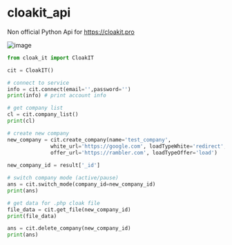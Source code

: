 # cloakit_api
Non official Python Api for https://cloakit.pro

![image](https://user-images.githubusercontent.com/97606234/173595209-fffc3d19-f520-47df-8e64-d7041c98ab3e.png)


```python
from cloak_it import CloakIT

cit = CloakIT()

# connect to service
info = cit.connect(email='',password='')
print(info) # print account info

# get company list
cl = cit.company_list()
print(cl)

# create new company
new_company = cit.create_company(name='test_company', 
              white_url='https://google.com', loadTypeWhite='redirect', 	
              offer_url='https://rambler.com', loadTypeOffer='load')
            
new_company_id = result['_id']

# switch company mode (active/pause)
ans = cit.switch_mode(company_id=new_company_id)
print(ans)

# get data for .php cloak file
file_data = cit.get_file(new_company_id)
print(file_data)

ans = cit.delete_company(new_company_id)
print(ans)
```
